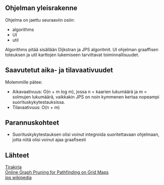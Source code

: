 ## Ohjelman yleisrakenne
Ohjelma on jaettu seuraaviin osiin:
- algorithms
- UI
- util

Algorithms pitää sisällään Dijkstran ja JPS algoritmit. UI ohjelman graaffisen toteuksen ja util karttojen lukemiseen tarvittavat toiminnallisuudet.

## Saavutetut aika- ja tilavaativuudet
Molemmille pätee:
* Aikavaativuus: O(n + m log m), jossa n = kaarien lukumäärä ja m = solmujen lukumäärä, vaikkakin JPS on noin kymmenen kertaa nopeampi suorituskykytestauksissa.
* Tilavaativuus: O(n + m)

## Parannuskohteet
* Suorituskykytestauksen olisi voinut integroida suoritettavaan ohjelmaan, jotta niitä olisi voinut ajaa graafisesti

## Lähteet
[Tirakirja](https://raw.githubusercontent.com/hy-tira/tirakirja/master/tirakirja.pdf)\
[Online Graph Pruning for Pathfinding on Grid Maps](https://users.cecs.anu.edu.au/~dharabor/data/papers/harabor-grastien-aaai11.pdf)\
[jps wikipedia](https://en.wikipedia.org/wiki/Jump_point_search)